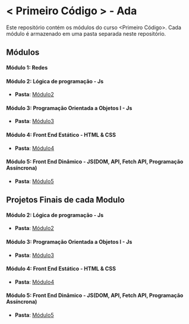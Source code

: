 # < Primeiro Código > - Ada

Este repositório contém os módulos do curso <Primeiro Código>. Cada módulo é armazenado em uma pasta separada neste repositório. 

## Módulos

#### Módulo 1: Redes

#### Módulo 2: Lógica de programação - Js
- **Pasta**: [Módulo2](https://github.com/LuisBarrichello/logica-primeiro-codigo/tree/6ab38afaa6016c4594c6bb2a933a960981682c65)

#### Módulo 3: Programação Orientada a Objetos I - Js
- **Pasta**: [Módulo3](https://github.com/LuisBarrichello/Ada-Primeiro-Codigo---Formacao-Web-Front-End/tree/master/programacao-orientada-a-objetos)

#### Módulo 4: Front End Estático - HTML & CSS
- **Pasta**: [Módulo4](https://github.com/LuisBarrichello/Ada-Primeiro-Codigo---Formacao-Web-Front-End/tree/master/front-end-estatico)

#### Módulo 5: Front End Dinâmico - JS(DOM, API, Fetch API, Programação Assíncrona)
- **Pasta**: [Módulo5](https://github.com/LuisBarrichello/Ada-Primeiro-Codigo---Formacao-Web-Front-End/tree/master/front-end-dinamico)

## Projetos Finais de cada Modulo
#### Módulo 2: Lógica de programação - Js
- **Pasta**: [Módulo2](https://github.com/LuisBarrichello/logica-primeiro-codigo/tree/6ab38afaa6016c4594c6bb2a933a960981682c65/projeto-final)

#### Módulo 3: Programação Orientada a Objetos I - Js
- **Pasta**: [Módulo3](https://github.com/LuisBarrichello/Ada-Primeiro-Codigo---Formacao-Web-Front-End/tree/master/programacao-orientada-a-objetos/projeto-final)

#### Módulo 4: Front End Estático - HTML & CSS
- **Pasta**: [Módulo4](https://github.com/onerbreno/orbit-trips)

#### Módulo 5: Front End Dinâmico - JS(DOM, API, Fetch API, Programação Assíncrona)
- **Pasta**: [Módulo5](https://github.com/LuisBarrichello/ToDo-List)